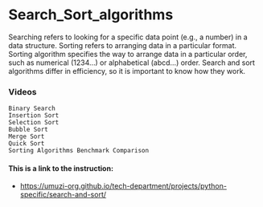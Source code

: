 # Search_Sort_algorithms

Searching refers to looking for a specific data point (e.g., a number) in a data structure. Sorting refers to arranging data in a particular format. Sorting algorithm specifies the way to arrange data in a particular order, such as numerical (1234…) or alphabetical (abcd…) order. Search and sort algorithms differ in efficiency, so it is important to know how they work.

### Videos

    Binary Search
    Insertion Sort
    Selection Sort
    Bubble Sort
    Merge Sort
    Quick Sort
    Sorting Algorithms Benchmark Comparison

#### This is a link to the instruction:
- https://umuzi-org.github.io/tech-department/projects/python-specific/search-and-sort/